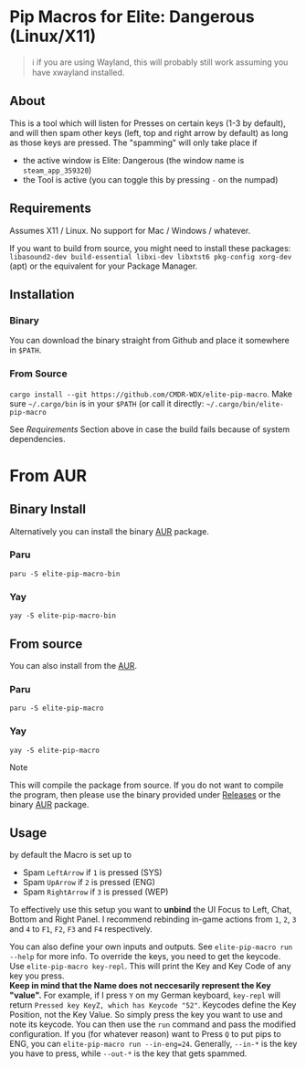 # Pip Macros for Elite: Dangerous (Linux/X11)

> ℹ️  if you are using Wayland, this will probably still work assuming you have xwayland installed.

## About 
This is a tool which will listen for Presses on certain keys (1-3 by default), and will then spam other keys (left, top and right arrow by default) as long as those keys are pressed.
The "spamming" will only take place if
- the active window is Elite: Dangerous (the window name is `steam_app_359320`)
- the Tool is active (you can toggle this by pressing ` - ` on the numpad)

## Requirements 
Assumes X11 / Linux. No support for Mac / Windows / whatever.

If you want to build from source, you might need to install these packages:  
`libasound2-dev build-essential libxi-dev libxtst6 pkg-config xorg-dev` (apt) or the equivalent for your Package Manager.

## Installation

### Binary
You can download the binary straight from Github and place it somewhere in `$PATH`.

### From Source
`cargo install --git https://github.com/CMDR-WDX/elite-pip-macro`.
Make sure `~/.cargo/bin` is in your `$PATH` (or call it directly: `~/.cargo/bin/elite-pip-macro`

See *Requirements* Section above in case the build fails because of system dependencies.

# From AUR

## Binary Install 

Alternatively you can install the binary [AUR](https://aur.archlinux.org/packages/elite-pip-macro-bin) package.

### Paru
```
paru -S elite-pip-macro-bin
```
### Yay
```
yay -S elite-pip-macro-bin
``` 

## From source

You can also install from the [AUR](https://aur.archlinux.org/packages/elite-pip-macro).

### Paru
```
paru -S elite-pip-macro
```
### Yay
```
yay -S elite-pip-macro
``` 

> [!NOTE]  
> This will compile the package from source. If you do not want to compile the program, then please use the binary provided under  [Releases](https://github.com/CMDR-WDX/elite-pip-macro/releases) or the binary [AUR](https://aur.archlinux.org/packages/elite-pip-macro-bin) package.

## Usage
by default the Macro is set up to 
* Spam `LeftArrow` if `1` is pressed (SYS)
* Spam `UpArrow` if `2` is pressed (ENG)
* Spam `RightArrow` if `3` is pressed (WEP)

To effectively use this setup you want to **unbind** the UI Focus to Left, Chat, Bottom and Right Panel. 
I recommend rebinding in-game actions from `1`, `2`, `3` and `4` to `F1`, `F2`, `F3` and `F4` respectively.

You can also define your own inputs and outputs. See `elite-pip-macro run --help` for more info.
To override the keys, you need to get the keycode. Use `elite-pip-macro key-repl`. This will print the Key and Key Code of any key you press.  
**Keep in mind that the Name does not neccesarily represent the Key "value".** For example, if I press `Y` on my German keyboard, `key-repl` will return `Pressed key KeyZ, which has Keycode "52"`.
Keycodes define the Key Position, not the Key Value. So simply press the key you want to use and note its keycode.
You can then use the `run` command and pass the modified configuration. If you (for whatever reason) want to Press `Q` to put pips to ENG, you can `elite-pip-macro run --in-eng=24`.
Generally, `--in-*` is the key you have to press, while `--out-*` is the key that gets spammed.
